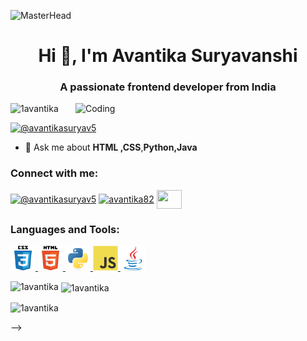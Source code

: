 ![MasterHead](https://camo.githubusercontent.com/ba9f3bd30647e352a3f5e1e45eb45c6ec7bad6155cd16aaedf4a426738da0ca5/68747470733a2f2f696e646f616e616c79746963612e636f6d2f7374617469632f696d616765732f62616e6e6572722e676966)
<h1 align="center">Hi 👋, I'm Avantika Suryavanshi</h1>
<h3 align="center">A passionate frontend developer from India</h3>
<img align="right" alt="Coding" width="400" src="https://miro.medium.com/max/1400/1*qdAW1TjCN57h1lbuuzvchg.gif"

<p align="left"> <img src="https://komarev.com/ghpvc/?username=1avantika&label=Profile%20views&color=0e75b6&style=flat" alt="1avantika" /> </p>

<p align="left"> <a href="https://twitter.com/@avantikasuryav5" target="blank"><img src="https://img.shields.io/twitter/follow/@avantikasuryav5?logo=twitter&style=for-the-badge" alt="@avantikasuryav5" /></a> </p>

- 💬 Ask me about **HTML ,CSS**,**Python,Java**

<h3 align="left">Connect with me:</h3>
<p align="left">
<a href="https://twitter.com/@avantikasuryav5" target="blank"><img align="center" src="https://raw.githubusercontent.com/rahuldkjain/github-profile-readme-generator/master/src/images/icons/Social/twitter.svg" alt="@avantikasuryav5" height="30" width="40" /></a>
<a href="https://linkedin.com/in/avantika82" target="blank"><img align="center" src="https://raw.githubusercontent.com/rahuldkjain/github-profile-readme-generator/master/src/images/icons/Social/linked-in-alt.svg" alt="avantika82" height="30" width="40" /></a>
<a href="https://www.instagram.com/avantikaa82/" target="blank"><img align="center" src="https://upload.wikimedia.org/wikipedia/commons/thumb/e/e7/Instagram_logo_2016.svg/768px-Instagram_logo_2016.svg.png" height="30" width="40" /></a>
</p>

<h3 align="left">Languages and Tools:</h3>
<p align="left"> <a href="https://www.w3schools.com/css/" target="_blank" rel="noreferrer"> <img src="https://raw.githubusercontent.com/devicons/devicon/master/icons/css3/css3-original-wordmark.svg" alt="css3" width="40" height="40"/> </a> <a href="https://www.w3.org/html/" target="_blank" rel="noreferrer"> <img src="https://raw.githubusercontent.com/devicons/devicon/master/icons/html5/html5-original-wordmark.svg" alt="html5" width="40" height="40"/> </a> <a href="https://www.python.org" target="_blank" rel="noreferrer"> <img src="https://raw.githubusercontent.com/devicons/devicon/master/icons/python/python-original.svg" alt="python" width="40" height="40"/> </a> <a href="https://www.w3schools.com/js/" target="_blank" rel="noreferrer"> <img src="https://raw.githubusercontent.com/devicons/devicon/master/icons/javascript/javascript-original.svg" alt="javascript" width="40" height="40"/> </a> 
<a href="https://www.java.com/en/" target="_blank" rel="noreferrer"> <img src="https://raw.githubusercontent.com/devicons/devicon/master/icons/java/java-original.svg" alt="java" width="40" height="40"/> </a></p>

<p><img align="left" src="https://github-readme-stats.vercel.app/api/top-langs?username=1avantika&show_icons=true&locale=en&layout=compact" alt="1avantika" /></p>

<p>&nbsp;<img align="center" src="https://github-readme-stats.vercel.app/api?username=1avantika&show_icons=true&locale=en" alt="1avantika" /></p>

<p><img align="center" src="https://github-readme-streak-stats.herokuapp.com/?user=1avantika&" alt="1avantika" /></p>

-->
